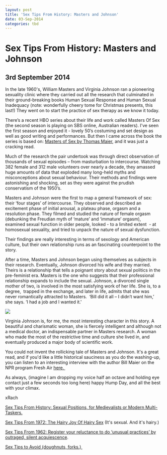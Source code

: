 ```yaml
---
layout: post
title: 'Sex Tips From History: Masters and Johnson'
date: 03-Sep-2014
categories: tbd
---
```


# Sex Tips From History: Masters and Johnson

## 3rd September 2014

In the late 1960's,   William Masters and Virginia Johnson ran a pioneering sexuality clinic where they carried out all the research that culminated in their ground-breaking books Human Sexual Response and Human Sexual Inadequacy (note: wonderfully cheery tome for Christmas presents,   this last!) They went on to start the practice of sex therapy as we know it today.

There’s a recent HBO series about their life and work called Masters Of Sex (the second season is playing on SBS online,   Australian readers). I've seen the first season and enjoyed it - lovely 50’s costuming and set design as well as good writing and performances. But then I came across the book the series is based on: <a href="http://www.goodreads.com/book/show/6320234-masters-of-sex">Masters of Sex by Thomas Maier</a>, and it was just a cracking read.

Much of the research the pair undertook was through direct observation of thousands of sexual episodes – from masturbation to intercourse. Watching 382 female and 312 male volunteers over nearly a decade, they amassed huge amounts of data that exploded many long-held myths and misconceptions about sexual behaviour. Their methods and findings were astonishing and shocking, set as they were against the prudish conservatism of the 1950’s.

<p <img class="photo-horiz" src="http://bloximages.newyork1.vip.townnews.com/stltoday.com/content/tncms/assets/v3/editorial/d/26/d2605cc3-8a12-5086-a37c-a5282543b4d4/524474ef553fc.preview-620.jpg" /></p>

Masters and Johnson were the first to map a general framework of sex: their ‘four stages’ of intercourse. They observed and described an excitement phase of initial arousal, a plateau phase, orgasm and a resolution phase. They filmed and studied the nature of female orgasm (debunking the Freudian myth of ‘mature’ and ‘immature’ orgasm), examined sexual function in older people, looked - to a limited extent  - at homosexual sexuality, and tried to unpack the nature of sexual dysfunction.

Their findings are really interesting in terms of sexology and American culture, but their own relationship runs as an fascinating counterpoint to the story.

After a time, Masters and Johnson began using themselves as subjects in their research. Eventually, Johnson divorced his wife and they married. Theirs is a relationship that tells a poignant story about sexual politics in the pre-feminist era. Masters is the one who suggests that their professional relationship expands to include the sexual. Johnson, a divorced single mother of two, is involved in the most satisfying work of her life. She is, to a degree,  trapped in the exchange, and later in life, admits that she was never romantically attracted to Masters.  ‘Bill did it all – I didn’t want him,’ she says. ‘I had a job and I wanted it.'

<img class="photo-horiz" src="http://bloximages.newyork1.vip.townnews.com/stltoday.com/content/tncms/assets/v3/editorial/6/5c/65c45daa-8d96-58a6-8578-742336e6860f/524603e2a7a4b.preview-620.jpg" />

Virginia Johnson is, for me, the most interesting character in this story. A beautiful and charismatic woman, she is fiercely intelligent and although not a medical doctor, an indispensable partner in Masters research. A woman who made the most of the restrictive time and culture she lived in, and eventually produced a major body of scientific work.

<p <img class="photo-horiz" src="http://bloximages.newyork1.vip.townnews.com/stltoday.com/content/tncms/assets/v3/editorial/f/b5/fb53d289-4657-55b8-ba40-530e2d281895/524474f04efb2.preview-620.jpg" /></p>

You could not invent the rollicking tale of Masters and Johnson. It's a great read, and if you'd like a little historical sauciness as you do the washing-up, you can listen to an interesting interview with the author Bill Maier on the NPR program Fresh Air <a href="http://www.npr.org/2013/10/04/228906644/pioneering-masters-of-sex-brought-science-to-the-bedroom">here. </a>

As always, (imagine I am dropping my voice half an octave and holding eye contact just a few seconds too long here) happy Hump Day, and all the best with your climax.



xRach

<a href="http://mogantosh.com/sex-tips-from-the-past-sexual-positions-for-mediaevalists-or-modern-multi-taskers/">Sex Tips From History: Sexual Positions, for Medievalists or Modern Multi-Taskers.</a>

<a href="http://mogantosh.com/sex-tips-from-history-the-hairy-joy-of-hairy-sex-1972/">Sex Tips From 1972: The Hairy Joy Of Hairy Sex</a> (It's sexual. And it's hairy.)

<a href="http://mogantosh.com/sex-tips-from-history-1962/">Sex Tips From 1962: Register your reluctance to do ‘unusual practices’ by outraged, silent acquiescence</a>.

<a href="http://mogantosh.com/its-saturday-night-folks-sex-tips-to-avoid/">Sex Tips to Avoid (doughnuts, forks.) </a>
